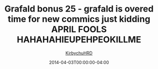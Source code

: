 ---
title: "Grafald bonus 25 - grafald is overed time for new commics just kidding APRIL FOOLS HAHAHAHIEUPEHPEOKILLME"
type: "image"
date: 2014-04-03T00:00:00-04:00
draft: false
categories:
- blog
- projects
- grafald
image_path: "../img/2014/bonus_25.png"
alt_text: ""
author: "[KirbychuHRD](https://cohost.org/KirbychuHRD)"
---